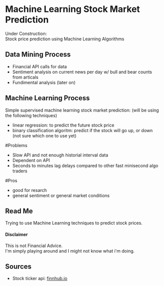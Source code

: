 # Machine Learning Stock Market Prediction <br>
Under Construction: <br>
Stock price prediction using Machine Learning Algorithms <br>

## Data Mining Process
<ul> 
  <li> Financial API calls for data
  <li> Sentiment analysis on current news per day w/ bull and bear counts from articals
  <li> Fundimental analysis (later on)
</ul>

## Machine Learning Process

Simple supervised machine learning stock market prediction: (will be using the following techniques) <br>
<ul>
  <li> linear regression: to predict the future stock price
  <li> binary classification algoritm:  predict if the stock will go up, or down (not sure which one to use yet) 
</ul>

#Problems
<ul>
  <li> Slow API and not enough historial interval data
  <li> Dependent on API
  <li> Seconds to minutes lag delays compared to other fast minisecond algo traders
</ul>

#Pros
<ul>
  <li> good for resarch
  <li> general sentiment or general market conditions
</ul>

## Read Me <br>
Trying to use Machine Learning techniques to predict stock prices. <br>

#### Disclaimer 
This is not Financial Advice. <br>
I'm simply playing around and I might not know what i'm doing. <br>

## Sources <br>
<ul>
  <li>Stock ticker api: <a href="https://finnhub.io/" target="_blank"> finnhub.io </a>
</ul>
